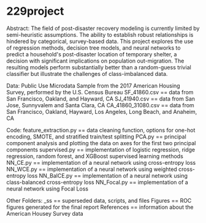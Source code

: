 # 229project

Abstract: The field of post-disaster recovery modeling is currently limited by semi-heuristic assumptions. The ability to establish robust relationships is hindered by categorical, survey-based data. This project explores the use of regression methods, decision tree models, and neural networks to predict a household's post-disaster location of temporary shelter, a decision with significant implications on population out-migration. The resulting models perform substantially better than a random-guess trivial classifier but illustrate the challenges of class-imbalanced data.

Data: Public Use Microdata Sample from the 2017 American Housing Survey, performed by the U.S. Census Bureau
SF_41860.csv == data from San Francisco, Oakland, and Hayward, CA
SJ_41940.csv == data from San Jose, Sunnyvalem and Santa Clara, CA
CA_41860_31080.csv == data from San Francisco, Oakland, Hayward, Los Angeles, Long Beach, and Anaheim, CA

Code:
feature_extraction.py == data cleaning function, options for one-hot encoding, SMOTE, and stratified train/test splitting
PCA.py                == principal component analysis and plotting the data on axes for the first two principal components
supervised.py         == implementation of logistic regression, ridge regression, random forest, and XGBoost supervised learning methods
NN_CE.py              == implementation of a neural network using cross-entropy loss
NN_WCE.py             == implementation of a neural network using weighted cross-entropy loss
NN_BalCE.py           == implementation of a neural network using class-balanced cross-entropy loss
NN_Focal.py           == implementation of a neural network using Focal Loss

Other Folders:
_ss        == superseded data, scripts, and files
Figures    == ROC figures generated for the final report
References == information about the American Housey Survey data
